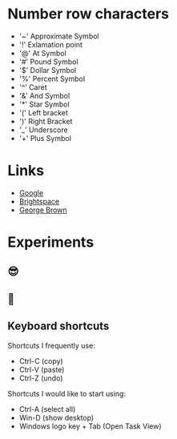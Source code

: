 # Number row characters
- '~'  Approximate Symbol
- '!'  Exlamation point
- '@'  At Symbol
- '#'  Pound Symbol
- '$'  Dollar Symbol
- '%'  Percent Symbol
- '^'  Caret
- '&'  And Symbol
- '*'  Star Symbol
- '('  Left bracket
- ')'  Right Bracket
- '_'  Underscore
- '+'  Plus Symbol

 
# Links
- [Google](https://www.google.com/)
- [Brightspace](https://learn.georgebrown.ca/d2l/home)
- [George Brown](https://www.georgebrown.ca/)


# Experiments
## 😎
## 👏

## Keyboard shortcuts
Shortcuts I frequently use: 
- Ctrl-C (copy)
- Ctrl-V (paste)
- Ctrl-Z (undo)

Shortcuts I would like to start using: 
- Ctrl-A (select all)
- Win-D (show desktop)
- Windows logo key + Tab (Open Task View) 
